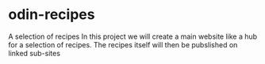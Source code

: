 # odin-recipes
A selection of recipes
In this project we will create a main website like a hub for a selection of recipes.
The recipes itself will then be pubslished on linked sub-sites
